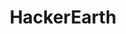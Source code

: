 ---
title: HackerEarth
domain: hackerearth.com
category: Ecosystem
image: /images/logos/hackerearth.png
subtype: accelerator_partners
event_name: bharathacks_2017
---